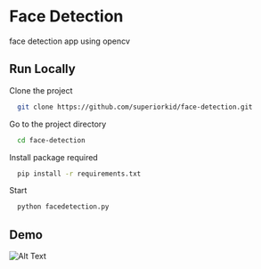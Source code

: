 
# Face Detection

face detection app using opencv


## Run Locally



Clone the project

```bash
  git clone https://github.com/superiorkid/face-detection.git
```

Go to the project directory

```bash
  cd face-detection
```

Install package required

```bash
  pip install -r requirements.txt
```

Start

```bash
  python facedetection.py
```


## Demo

![Alt Text](https://github.com/superiorkid/face-detection/blob/main/demo.gif)

